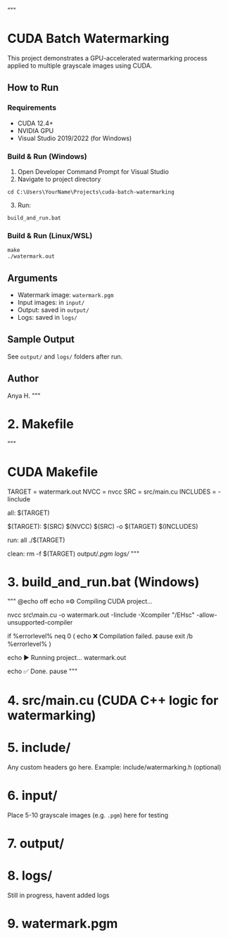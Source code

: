 """
# CUDA Batch Watermarking

This project demonstrates a GPU-accelerated watermarking process applied to multiple grayscale images using CUDA.

## How to Run

### Requirements
- CUDA 12.4+
- NVIDIA GPU
- Visual Studio 2019/2022 (for Windows)

### Build & Run (Windows)
1. Open Developer Command Prompt for Visual Studio
2. Navigate to project directory
```
cd C:\Users\YourName\Projects\cuda-batch-watermarking
```
3. Run:
```
build_and_run.bat
```

### Build & Run (Linux/WSL)
```
make
./watermark.out
```

## Arguments
- Watermark image: `watermark.pgm`
- Input images: in `input/`
- Output: saved in `output/`
- Logs: saved in `logs/`

## Sample Output
See `output/` and `logs/` folders after run.

## Author
Anya H.
"""


# 2. Makefile

"""
# CUDA Makefile

TARGET = watermark.out
NVCC = nvcc
SRC = src/main.cu
INCLUDES = -Iinclude

all: $(TARGET)

$(TARGET): $(SRC)
	$(NVCC) $(SRC) -o $(TARGET) $(INCLUDES)

run: all
	./$(TARGET)

clean:
	rm -f $(TARGET) output/*.pgm logs/*
"""


# 3. build_and_run.bat (Windows)

"""
@echo off
echo ≡⚙️ Compiling CUDA project...

nvcc src\main.cu -o watermark.out -Iinclude -Xcompiler "/EHsc" -allow-unsupported-compiler

if %errorlevel% neq 0 (
    echo ❌ Compilation failed.
    pause
    exit /b %errorlevel%
)

echo ▶ Running project...
watermark.out

echo ✅ Done.
pause
"""


# 4. src/main.cu (CUDA C++ logic for watermarking)



# 5. include/
Any custom headers go here. Example: include/watermarking.h (optional)


# 6. input/
Place 5-10 grayscale images (e.g. `.pgm`) here for testing


# 7. output/



# 8. logs/
Still in progress, havent added logs

# 9. watermark.pgm




